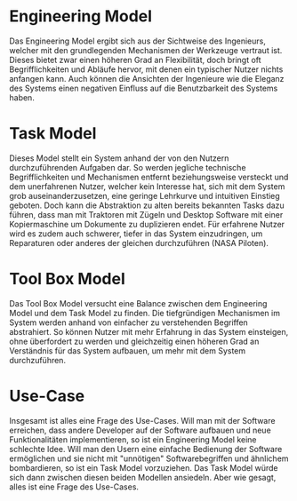 # Engineering Model

Das Engineering Model ergibt sich aus der Sichtweise des Ingenieurs, welcher mit den grundlegenden Mechanismen der Werkzeuge vertraut ist. Dieses bietet zwar einen höheren Grad an Flexibilität, doch bringt oft Begrifflichkeiten und Abläufe hervor, mit denen ein typischer Nutzer nichts anfangen kann. Auch können die Ansichten der Ingenieure wie die Eleganz des Systems einen negativen Einfluss auf die Benutzbarkeit des Systems haben.

# Task Model

Dieses Model stellt ein System anhand der von den Nutzern durchzuführenden Aufgaben dar. So werden jegliche technische Begrifflichkeiten und Mechanismen entfernt beziehungsweise versteckt und dem unerfahrenen Nutzer, welcher kein Interesse hat, sich mit dem System grob auseinanderzusetzen, eine geringe Lehrkurve und intuitiven Einstieg geboten. Doch kann die Abstraktion zu alten bereits bekannten Tasks dazu führen, dass man mit Traktoren mit Zügeln und Desktop Software mit einer Kopiermaschine um Dokumente zu duplizieren endet. Für erfahrene Nutzer wird es zudem auch schwerer, tiefer in das System einzudringen, um Reparaturen oder anderes der gleichen durchzuführen (NASA Piloten). 

# Tool Box Model

Das Tool Box Model versucht eine Balance zwischen dem Engineering Model und dem Task Model zu finden. Die tiefgründigen Mechanismen im System werden anhand von einfacher zu verstehenden Begriffen abstrahiert. So können Nutzer mit mehr Erfahrung in das System einsteigen, ohne überfordert zu werden und gleichzeitig einen höheren Grad an Verständnis für das System aufbauen, um mehr mit dem System durchzuführen.

# Use-Case

Insgesamt ist alles eine Frage des Use-Cases. Will man mit der Software erreichen, dass andere Developer auf der Software aufbauen und neue Funktionalitäten implementieren, so ist ein Engineering Model keine schlechte Idee. Will man den Usern eine einfache Bedienung der Software ermöglichen und sie nicht mit "unnötigen" Softwarebegriffen und ähnlichem bombardieren, so ist ein Task Model vorzuziehen. Das Task Model würde sich dann zwischen diesen beiden Modellen ansiedeln.  Aber wie gesagt, alles ist eine Frage des Use-Cases.
